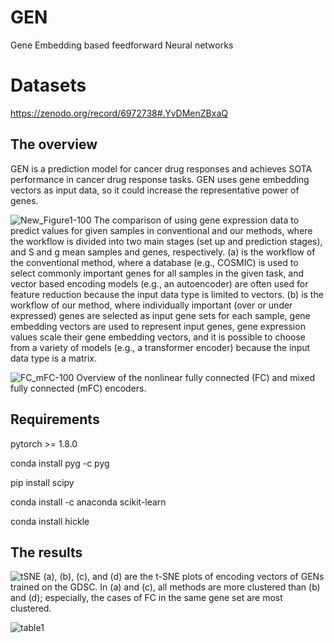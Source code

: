 # GEN
Gene Embedding based feedforward Neural networks

# Datasets
https://zenodo.org/record/6972738#.YvDMenZBxaQ


## The overview
GEN is a prediction model for cancer drug responses and achieves SOTA performance in cancer drug response tasks. 
GEN uses gene embedding vectors as input data, so it could increase the representative power of genes.

![New_Figure1-100](https://user-images.githubusercontent.com/31497898/183336664-5dabd29c-9b24-444b-bd3e-c9ed254df5b2.jpg)
The comparison of using gene expression data to predict values for given samples in conventional and our methods, where the workflow is divided into two main stages (set up and prediction stages), and S and g mean samples and genes, respectively. (a) is the workflow of the conventional method, where a database (e.g., COSMIC) is used to select commonly important genes for all samples in the given task, and vector based encoding models (e.g., an autoencoder) are often used for feature reduction because the input data type is limited to vectors. (b) is the workflow of our method, where individually important (over or under expressed) genes are selected as input gene sets for each sample, gene embedding vectors are used to represent input genes, gene expression values scale their gene embedding vectors, and it is possible to choose from a variety of models (e.g., a transformer encoder) because the input data type is a matrix.

![FC_mFC-100](https://user-images.githubusercontent.com/31497898/183336923-bf41ba89-8f43-4599-aaa7-0564833a5d71.jpg)
Overview of the nonlinear fully connected (FC) and mixed fully connected (mFC) encoders. 
## Requirements

pytorch >= 1.8.0

conda install pyg -c pyg

pip install scipy

conda install -c anaconda scikit-learn

conda install hickle

## The results
![tSNE](https://user-images.githubusercontent.com/31497898/183337464-d2933a2b-dcfa-4d3b-b186-88d91c0e2cd8.PNG)
(a), (b), (c), and (d) are the t-SNE plots of encoding vectors of GENs trained on the GDSC. In (a) and (c), all methods are more clustered than (b) and (d); especially, the cases of FC in the same gene set are most clustered.

![table1](https://user-images.githubusercontent.com/31497898/169188961-95831aca-c075-404e-a99a-eb2454cc5706.PNG)
